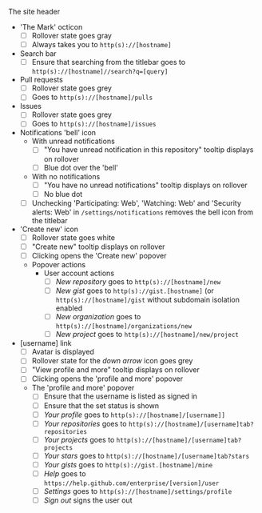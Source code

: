 The site header
  - 'The Mark' octicon
    - [ ] Rollover state goes gray
    - [ ] Always takes you to `http(s)://[hostname]`
  - Search bar
    - [ ] Ensure that searching from the titlebar goes to `http(s)://[hostname]//search?q=[query]`
  - Pull requests
    - [ ] Rollover state goes grey
    - [ ] Goes to `http(s)://[hostname]/pulls`
  - Issues
    - [ ] Rollover state goes grey
    - [ ] Goes to `http(s)://[hostname]/issues`
  - Notifications 'bell' icon
    - With unread notifications
      - [ ] "You have unread notification in this repository" tooltip displays on rollover
      - [ ] Blue dot over the 'bell'
    - With no notifications
      - [ ] "You have no unread notifications" tooltip displays on rollover
      - [ ] No blue dot
    - [ ] Unchecking 'Participating: Web', 'Watching: Web' and 'Security alerts: Web' in `/settings/notifications` removes the bell icon from the titlebar
  - 'Create new' icon
    - [ ] Rollover state goes white
    - [ ] "Create new" tooltip displays on rollover
    - [ ] Clicking opens the 'Create new' popover
    - Popover actions
      - User account actions
        - [ ] *New repository* goes to `http(s)://[hostname]/new`
        - [ ] *New gist* goes to `http(s)://gist.[hostname]` (or `http(s)://[hostname]/gist` without subdomain isolation enabled
        - [ ] *New organization* goes to `http(s)://[hostname]/organizations/new`
        - [ ] *New project* goes to `http(s)://[hostname]/new/project`
  - [username] link
    - [ ] Avatar is displayed
    - [ ] Rollover state for the *down arrow* icon goes grey
    - [ ] "View profile and more" tooltip displays on rollover
    - [ ] Clicking opens the 'profile and more' popover
    - The 'profile and more' popover
      - [ ] Ensure that the username is listed as signed in
      - [ ] Ensure that the set status is shown
      - [ ] *Your profile* goes to `http(s)://[hostname]/[username]]`
      - [ ] *Your repositories* goes to `http(s)://[hostname]/[username]tab?repositories`
      - [ ] *Your projects* goes to `http(s)://[hostname]/[username]tab?projects`
      - [ ] *Your stars* goes to `http(s)://[hostname]/[username]tab?stars`
      - [ ] *Your gists* goes to `http(s)://gist.[hostname]/mine`
      - [ ] *Help* goes to `https://help.github.com/enterprise/[version]/user`
      - [ ] *Settings* goes to `http(s)://[hostname]/settings/profile`
      - [ ] *Sign out* signs the user out
